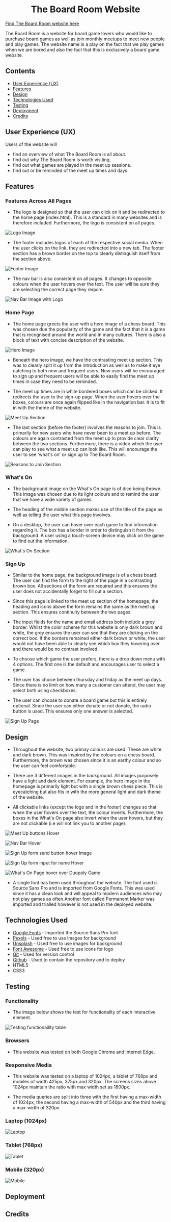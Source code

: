 <h1 align="center">The Board Room Website</h1>

[Find The Board Room website here](https://fatimamahate.github.io/theboardroom/)

The Board Room is a website for board game lovers who would like to purchase board games as well as join monthly meetups to meet new people and play games. The website name is a play on the fact that we play games when we are bored and also the fact that this is exclusively a board game website. 

## Contents
* [User Experience (UX)](#user-experience-ux) 
* [Features](#features)
* [Design](#design)
* [Technologies Used](#technologies-used)
* [Testing](#testing)
* [Deployment](#deployment)
* [Credits](#credits)

## User Experience (UX)
Users of the website will
* find an overview of what The Board Room is all about.
* find out why The Board Room is worth visiting.
* find out what games are played in the meet up sessions.
* find out or be reminded of the meet up times and days.

## Features

### Features Across All Pages
* The logo is designed so that the user can click on it and be redirected to the home page (index.html). This is a standard in many websites and is therefore included. Furthermore, the logo is consistent on all pages.

![Logo Image](./documentation/features/Logo.JPG)

* The footer includes logos of each of the respective social media. When the user clicks on the link, they are redirected into a new tab. The footer section has a brown border on the top to clearly distinguish itself from the section above. 

![Footer Image](./documentation/features/Footer.JPG)

* The nav bar is also consistent on all pages. It changes to opposite colours when the user hovers over the text. The user will be sure they are selecting the correct page they require. 

![Nav Bar Image with Logo](./documentation/features/Logo%20and%20Nav%20bar.JPG)

### Home Page

* The home page greets the user with a hero image of a chess board. This was chosen due the popularity of the game and the fact that it is a game that is recognised around the world and in many cultures. There is also a block of text with concise description of the website.

![Hero Image](./documentation/features/Intro-Home%20page.JPG)

* Beneath the hero image, we have the contrasting meet up section. This was to clearly split it up from the introduction as well as to make it eye catching to both new and frequent users. New users will be encouraged to sign up and frequent users will be able to easily find the meet up times in case they need to be reminded. 

* The meet up times are in white bordered boxes which can be clicked. It redirects the user to the sign-up page. When the user hovers over the boxes, colours are once again flipped like in the navigation bar. It is to fit in with the theme of the website.

![Meet Up Section](./documentation/features/meetup-home%20page.JPG)

* The last section (before the footer) involves the reasons to join. This is primarily for new users who have never been to a meet up before. The colours are again contrasted from the meet up to provide clear clarity between the two sections. Furthermore, there is a video which the user can play to see what a meet up can look like. This will encourage the user to see 'what's on' or sign up to The Board Room. 

![Reasons to Join Section](./documentation/features/reasons%20to%20join-%20home%20page.JPG)

### What's On

* The background image on the What's On page is of dice being thrown. This image was chosen due to its light colours and to remind the user that we have a wide variety of games. 

* The heading of the middle section makes use of the title of the page as well as telling the user what this page involves. 

* On a desktop, the user can hover over each game to find information regarding it. The box has a border in order to distinguish it from the background. A user using a touch-screen device may click on the game to find out the information. 

![What's On Section](./documentation/features/whats%20on.JPG)

### Sign Up

* Similar to the home page, the background image is of a chess board. The user can find the form to the right of the page in a contrasting brown box. All sections of the form are required and this ensures the user does not accidentally forget to fill out a section.

* Since this page is linked to the meet up section of the homepage, the heading and icons above the form remains the same as the meet up section. This ensures continuity between the two pages. 

* The input fields for the name and email address both include a grey border. Whilst the color scheme for this website is only dark brown and white, the grey ensures the user can see that they are clicking on the correct box. If the borders remained either dark brown or white, the user would not have been able to clearly see which box they hovering over and there would be no contrast involved. 

* To choose which game the user prefers, there is a drop down menu with 4 options. The first one is the default and encourages user to select a game.

* The user has choice between thursday and friday as the meet up days. Since there is no limit on how many a customer can attend, the user may select both using checkboxes. 

* The user can choose to donate a board game but this is entirely optional. Since the user can either donate or not donate, the radio button is used. This ensures only one answer is selected. 

![Sign Up Page](./documentation/features/signup%20page.JPG)

## Design

* Throughout the website, two primay colours are used. These are white and dark brown. This was inspired by the colours on a chess board. Furthermore, the brown was chosen since it is an earthy colour and so the user can feel comfortable. 

* There are 3 different images in the background. All images purposely have a light and dark element. For example, the hero image in the homepage is primarily light but with a single brown chess piece. This is eyecatching but also fits in with the more general light and dark theme of the website.

* All clickable links (except the logo and in the footer) changes so that when the user hovers over the text, the colour inverts. Furthermore, the boxes in the What's On page also invert when the user hovers, but they are not clickable (i.e will not link you to another page).

![Meet Up buttons Hover](./documentation/design/meetup-hover.png)

![Nav Bar Hover](./documentation/design/nav-bar-hover.png)

![Sign Up form send button hover Image](./documentation/design/send-button-hover.png)

![Sign Up form input for name Hover](./documentation/design/signup-form-hover.png)

![What's On Page hover over Duopoly Game](./documentation/design/whats-on-duopoly-hover.png)

* A single font has been used throughout the website. The font used is Source Sans Pro and is imported from Google Fonts. This was used since it has a clean look and will appeal to modern audiences who may not play games as often.Another font called Permanent Marker was imported and trialled however is not used in the deployed website. 

## Technologies Used

* [Google Fonts](https://fonts.google.com/) - Imported the Source Sans Pro font
* [Pexels](https://www.pexels.com/) - Used free to use images for background
* [Unsplash](https://unsplash.com/) - Used free to use images for background
* [Font Awesome](https://fontawesome.com/) - Used free to use icons for logo
* [Git](https://git-scm.com/) - Used for version control
* [Github](https://github.com/) - Used to contain the repository and to deploy
* HTML5
* CSS3

## Testing

### Functionality
* The image below shows the test for functionality of each interactive element.

![Testing functionaility table](./documentation/testing/testing.JPG)

### Browsers
* This website was tested on both Google Chrome and Internet Edge. 

### Responsive Media
* This website was tested on a laptop of 1024px, a tablet of 768px and mobiles of width 425px, 375px and 320px. The screens sizes above 1024px maintain the ratio with max width set as 1800px. 

* The media queries are split into three with the first having a max-width of 1024px, the second having a max-width of 540px and the third having a max-width of 320px. 

### Laptop (1024px)
![Laptop](./documentation/testing/Responsive/laptop.png)

### Tablet (768px)
![Tablet](./documentation/testing/Responsive/tablet.png)

### Mobile (320px)
![Mobile](./documentation/testing/Responsive/phone.png)

## Deployment


## Credits







